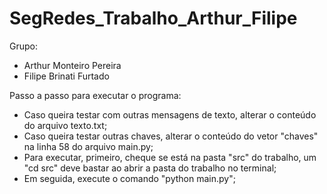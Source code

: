 # SegRedes_Trabalho_Arthur_Filipe

Grupo:

- Arthur Monteiro Pereira
- Filipe Brinati Furtado

Passo a passo para executar o programa:

- Caso queira testar com outras mensagens de texto, alterar o conteúdo do arquivo texto.txt;
- Caso queira testar outras chaves, alterar o conteúdo do vetor "chaves" na linha 58 do arquivo main.py;
- Para executar, primeiro, cheque se está na pasta "src" do trabalho, um "cd src" deve bastar ao abrir a pasta do trabalho no terminal;
- Em seguida, execute o comando "python main.py";
